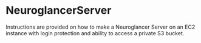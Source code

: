 # NeuroglancerServer
Instructions are provided on how to make a Neuroglancer Server on an EC2 instance with login protection and ability to access a private S3 bucket.
